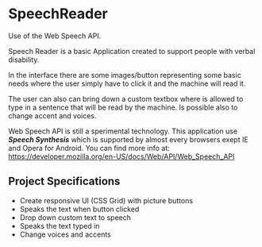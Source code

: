 # SpeechReader

Use of the Web Speech API.

Speech Reader is a basic Application created to support people with verbal disability.

In the interface there are some images/button representing some basic needs where the user simply have to click it and the machine will read it.

The user can also can bring down a custom textbox where is allowed to type in a sentence that will be read by the machine.
Is possible also to change accent and voices.

Web Speech API is still a sperimental technology. This application use ***Speech Synthesis*** which is supported by almost every browsers exept IE and Opera for Android.
You can find more info at: https://developer.mozilla.org/en-US/docs/Web/API/Web_Speech_API

## Project Specifications

- Create responsive UI (CSS Grid) with picture buttons
- Speaks the text when button clicked
- Drop down custom text to speech
- Speaks the text typed in
- Change voices and accents
